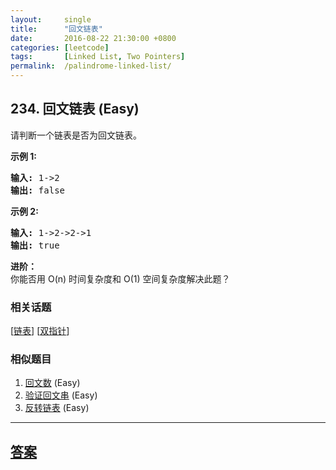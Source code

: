 ```yaml
---
layout:     single
title:      "回文链表"
date:       2016-08-22 21:30:00 +0800
categories: [leetcode]
tags:       [Linked List, Two Pointers]
permalink:  /palindrome-linked-list/
---
```


## 234. 回文链表 (Easy)

<p>请判断一个链表是否为回文链表。</p>

<p><strong>示例 1:</strong></p>

<pre><strong>输入:</strong> 1-&gt;2
<strong>输出:</strong> false</pre>

<p><strong>示例 2:</strong></p>

<pre><strong>输入:</strong> 1-&gt;2-&gt;2-&gt;1
<strong>输出:</strong> true
</pre>

<p><strong>进阶：</strong><br>
你能否用&nbsp;O(n) 时间复杂度和 O(1) 空间复杂度解决此题？</p>

### 相关话题
  [[链表](https://github.com/openset/leetcode/tree/master/tag/linked-list/README.md)]
  [[双指针](https://github.com/openset/leetcode/tree/master/tag/two-pointers/README.md)]

### 相似题目
  1. [回文数](/palindrome-number) (Easy)
  1. [验证回文串](/valid-palindrome) (Easy)
  1. [反转链表](/reverse-linked-list) (Easy)

---

## [答案](https://github.com/openset/leetcode/tree/master/problems/palindrome-linked-list)
